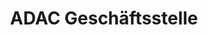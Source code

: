 ---
title: "ADAC Geschäftsstelle"
url: /biberach-an-der-riss/adac-geschaeftsstelle/
shop: Reisebüro
---